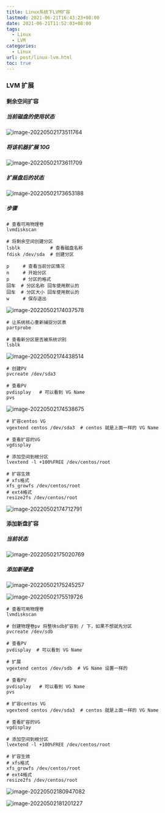 ```yaml
---
title: Linux系统下LVM扩容
lastmod: 2021-06-21T16:43:23+08:00
date: 2021-06-21T11:52:03+08:00
tags:
  - Linux
  - LVM
categories:
  - Linux
url: post/linux-lvm.html
toc: true
---
```


### LVM 扩展

#### 剩余空间扩容

<!-- more -->

##### 当前磁盘的使用状态

![image-20220502173511764](https://klcc-img-1251900471.cos.ap-chengdu.myqcloud.com/img/image-20220502173511764.png)

##### 将该机器扩展 10G

![image-20220502173611709](https://klcc-img-1251900471.cos.ap-chengdu.myqcloud.com/img/image-20220502173611709.png)

##### 扩展盘后的状态

![image-20220502173653188](https://klcc-img-1251900471.cos.ap-chengdu.myqcloud.com/img/image-20220502173653188.png)

##### 步骤

```shell
# 查看可用物理卷
lvmdiskscan

# 将剩余空间创建分区
lsblk           # 查看磁盘名称
fdisk /dev/sda  # 创建分区

p     # 查看当前分区情况
n     # 开始分区
p     # 分区的格式
回车  # 分区名称 回车使用默认的
回车  # 分区大小 回车使用默认的
w     # 保存退出
```

![image-20220502174037578](https://klcc-img-1251900471.cos.ap-chengdu.myqcloud.com/img/image-20220502174037578.png)

```shell
# 让系统核心重新捕捉分区表
partprobe

# 查看新分区是否被系统识别
lsblk
```

![image-20220502174438514](https://klcc-img-1251900471.cos.ap-chengdu.myqcloud.com/img/image-20220502174438514.png)

```shell
# 创建PV
pvcreate /dev/sda3

# 查看PV
pvdisplay   # 可以看到 VG Name
pvs
```

![image-20220502174538675](https://klcc-img-1251900471.cos.ap-chengdu.myqcloud.com/img/image-20220502174538675.png)

```shell
# 扩容centos VG
vgextend centos /dev/sda3  # centos 就是上面一样的 VG Name

# 查看扩容的VG
vgdisplay

# 添加空间到根分区
lvextend -l +100%FREE /dev/centos/root

# 扩容生效
# xfs格式
xfs_growfs /dev/centos/root
# ext4格式
resize2fs /dev/centos/root
```

![image-20220502174712791](https://klcc-img-1251900471.cos.ap-chengdu.myqcloud.com/img/image-20220502174712791.png)

#### 添加新盘扩容

##### 当前状态

![image-20220502175020769](https://klcc-img-1251900471.cos.ap-chengdu.myqcloud.com/img/image-20220502175020769.png)

##### 添加新硬盘

![image-20220502175245257](https://klcc-img-1251900471.cos.ap-chengdu.myqcloud.com/img/image-20220502175245257.png)

![image-20220502175519726](https://klcc-img-1251900471.cos.ap-chengdu.myqcloud.com/img/image-20220502175519726.png)

```shell
# 查看可用物理卷
lvmdiskscan

# 创建物理卷pv 将整块sdb扩容到 / 下，如果不想就先分区
pvcreate /dev/sdb

# 查看PV
pvdisplay  # 可以看到 VG Name

# 扩展
vgextend centos /dev/sdb  # VG Name 设置一样的

# 查看PV
pvdisplay   # 可以看到 VG Name
pvs

# 扩容centos VG
vgextend centos /dev/sda3  # centos 就是上面一样的 VG Name

# 查看扩容的VG
vgdisplay

# 添加空间到根分区
lvextend -l +100%FREE /dev/centos/root

# 扩容生效
# xfs格式
xfs_growfs /dev/centos/root
# ext4格式
resize2fs /dev/centos/root
```

![image-20220502180947082](https://klcc-img-1251900471.cos.ap-chengdu.myqcloud.com/img/image-20220502180947082.png)

![image-20220502181201227](https://klcc-img-1251900471.cos.ap-chengdu.myqcloud.com/img/image-20220502181201227.png)
